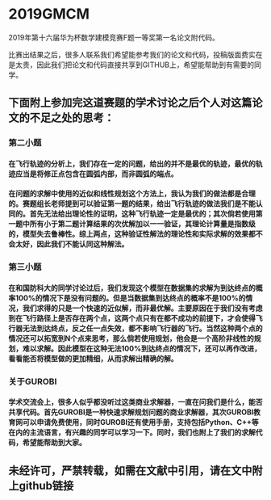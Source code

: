 # 2019GMCM
2019年第十六届华为杯数学建模竞赛F题一等奖第一名论文附代码。


比赛出结果之后，很多人联系我们希望能参考我们的论文和代码，投稿版面费实在是太贵，因此我们把论文和代码直接共享到GITHUB上，希望能帮助到有需要的同学。

## 下面附上参加完这道赛题的学术讨论之后个人对这篇论文的不足之处的思考：
### 第二小题
#### 在飞行轨迹的分析上，我们存在一定的问题，给出的并不是最优的轨迹，最优的轨迹应当是将修正点包含在圆弧内部，而非圆弧的端点。
#### 在问题的求解中使用的近似和线性规划这个方法上，我认为我们的做法都是合理的。赛题组长老师提到可以验证第一题的结果，给出飞行轨迹的做法我们是不能认同的。首先无法给出理论性的证明，这种飞行轨迹一定是最优的；其次倘若使用第一题中所有小于第二题计算结果的次优解加以一一验证，其理论计算量是指数级的，模型失去鲁棒性。综上两点，这种验证性解法的理论性和实际求解的效果都不会太好，因此我们不能认同这种解法。

### 第三小题
#### 在和国防科大的同学讨论过后，我们发现这个模型在数据集的求解为到达终点的概率100%的情况下是没有问题的。但是当数据集到达终点的概率不是100%的情况，我们求得的只是一个快速的近似解，而非最优解。主要原因在于我们没有考虑到在飞行路径上是否存在两个点，这两个点只有在都不成功的前提下，才会使得飞行器无法到达终点，反之任一点失效，都不影响飞行器的飞行。当然这种两个点的情况还可以拓宽到N个点来思考，那么倘若使用规划，他会是一个高阶非线性的规划，难以求解。因此模型在这种无法100%到达终点的情况下，还可以再作改进，看看能否将模型做的更加精细，从而求解出精确的解。

### 关于GUROBI
#### 学术交流会上，很多人似乎都没听过这类商业求解器，一直在问我们是什么，能否共享代码。首先GUROBI是一种快速求解规划问题的商业求解器，其次GUROBI教育网可以申请免费使用，同时GUROBI还有使用手册，支持包括Python、C++等在内的主流语言，有兴趣的同学可以学习一下。同时，我们也附上了我们的求解代码，希望能帮助到大家。

## 未经许可，严禁转载，如需在文献中引用，请在文中附上github链接
